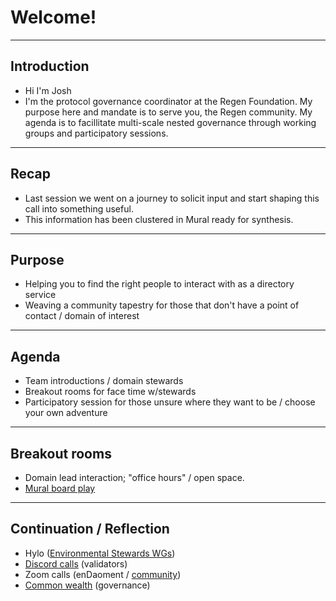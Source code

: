 # Welcome!
---

## Introduction
- Hi I'm Josh
- I'm the protocol governance coordinator at the Regen Foundation. My purpose here and mandate is to serve you, the Regen community. My agenda is to facillitate multi-scale nested governance through working groups and participatory sessions. 

--- 

## Recap
- Last session we went on a journey to solicit input and start shaping this call into something useful.
- This information has been clustered in Mural ready for synthesis.

---

## Purpose
- Helping you to find the right people to interact with as a directory service
- Weaving a community tapestry for those that don't have a point of contact / domain of interest

---

## Agenda
- Team introductions / domain stewards
- Breakout rooms for face time w/stewards
- Participatory session for those unsure where they want to be / choose your own adventure

---

## Breakout rooms
- Domain lead interaction; "office hours" / open space.
- [Mural board play](https://app.mural.co/t/regenfoundation4191/m/regenfoundation4191/1644406344123/acaaacaaef81d50a545be49cee0be5615464ff4a?sender=u70ef79b0a9c38c2d8ebd9946)

---

## Continuation / Reflection
- Hylo ([Environmental Stewards WGs](https://www.hylo.com/groups/enviro-stewardship-framework))
- [Discord calls](https://discord.gg/SJNayapCD9) (validators)
- Zoom calls (enDaoment / [community]([https://zoom.us/j/95994221562](https://zoom.us/j/95994221562)))
- [Common wealth](https://commonwealth.im/regen) (governance)